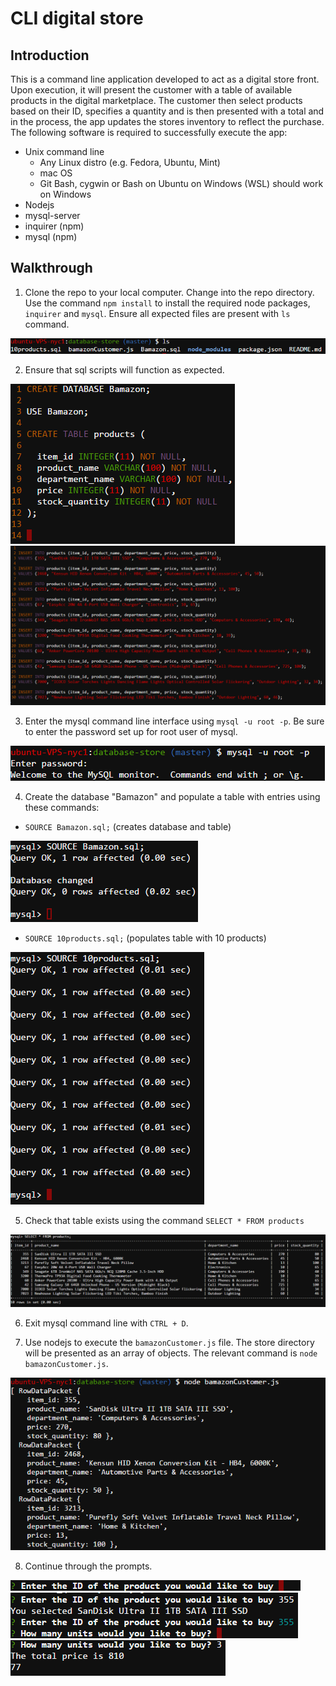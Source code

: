 # CLI digital store 

## Introduction

This is a command line application developed to act as a digital store front. Upon execution, it will present the customer with a table of available products in the digital marketplace. The customer then select products based on their ID, specifies a quantity and is then presented with a total and in the process, the app updates the stores inventory to reflect the purchase. The following software is required to successfully execute the app:

* Unix command line
  * Any Linux distro (e.g. Fedora, Ubuntu, Mint)
  * mac OS
  * Git Bash, cygwin or Bash on Ubuntu on Windows (WSL) should work on Windows
* Nodejs
* mysql-server
* inquirer (npm)
* mysql (npm)

## Walkthrough

1. Clone the repo to your local computer. Change into the repo directory. Use the command `npm install` to install the required node packages, `inquirer` and `mysql`. Ensure all expected files are present with `ls` command.

<img src="/images/command1e.PNG" alt=sql-1>

2. Ensure that sql scripts will function as expected.
<img src="/images/command1k.PNG" alt=sql-2>

<img src="/images/command1j.PNG" alt=sql-3>

3. Enter the mysql command line interface using `mysql -u root -p`. Be sure to enter the password set up for root user of mysql.

<img src="/images/command1f.PNG" alt=sql-4>

4. Create the database "Bamazon" and populate a table with entries using these commands:

  * `SOURCE Bamazon.sql;` (creates database and table)
  
<img src="/images/command1g.PNG" alt=sql-5>

  * `SOURCE 10products.sql;` (populates table with 10 products)

<img src="/images/command1h.PNG" alt=sql-6>

5. Check that table exists using the command `SELECT * FROM products`

<img src="/images/command1i.PNG" alt=sql-7>

6. Exit mysql command line with `CTRL + D`.

7. Use nodejs to execute the `bamazonCustomer.js` file. The store directory will be presented as an array of objects. The relevant command is `node bamazonCustomer.js`.

<img src="/images/command1a.PNG" alt=sql-8>

8. Continue through the prompts.


<img src="/images/command1b.PNG" alt=sql-9>
<img src="/images/command1c.PNG" alt=sql-10>
<img src="/images/command1d.PNG" alt=sql-11>
